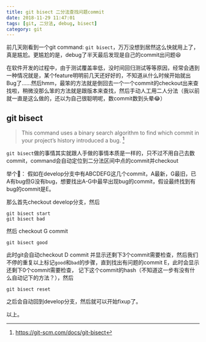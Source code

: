 ```yaml
---
title: git bisect 二分法查找问题commit
date: 2018-11-29 11:47:01
tags: [git, 二分法, debug, bisect]
category: git
---
```

前几天刚看到一个git command: `git bisect`，万万没想到居然这么快就用上了，真是尴尬。更尴尬的是，debug了半天最后发现是自己的commit出问题😆

在软件开发的过程中，由于测试覆盖率低，没时间回归测试等等原因，经常会遇到一种情况就是，某个feature明明前几天还好好的，不知道从什么时候开始就出Bug了……然后hmm，最笨的方法就是倒回去一个一个commit的checkout出来查找啦，稍微没那么笨的方法就是跟版本来查找，然后手动人工用二人分法（我以前就一直是这么做的，还以为自己很聪明呢，数commit数到头晕😂）

## git bisect
> This command uses a binary search algorithm to find which commit in your project’s history introduced a bug. [^1]

`git bisect`做的事情其实就跟人手做的事情本质是一样的，只不过不用自己去数commit，command会自动定位到二分法区间中点的commit并checkout

举个🌰： 
假如在develop分支中有ABCDEFG这几个commit，A最新，G最旧，已A有bug但G没有bug，想要找出A-G中最早出现bug的commit，假设最终找到有bug的commit是E。

那么首先checkout develop分支，然后
```
git bisect start
git bisect bad
```
然后 checkout G commit
```
git bisect good
```
此时git会自动checkout D commit 并显示还剩下3个commit需要检查，然后我们不停的重复以上标记`good`和`bad`的步骤，直到找出有问题的commit E，此时会显示还剩下0个commit需要检查， 记下这个commit的hash（不知道这一步有没有什么自动记下的方法？），然后
```
git bisect reset
```
之后会自动回到develop分支，然后就可以开始fixup了。

以上。

[^1]: https://git-scm.com/docs/git-bisect